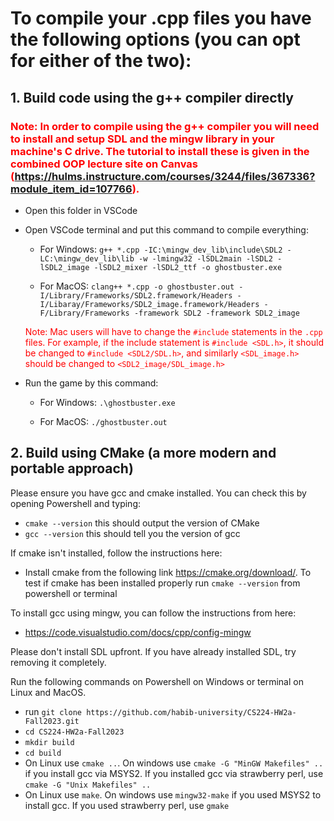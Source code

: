 # To compile your .cpp files you have the following options (you can opt for either of the two):

## 1. Build code using the g++ compiler directly

### <span style="color:red"> Note: In order to compile using the g++ compiler you will need to install and setup SDL and the mingw library in your machine's C drive. The tutorial to install these is given in the combined OOP lecture site on Canvas (https://hulms.instructure.com/courses/3244/files/367336?module_item_id=107766).

- Open this folder in VSCode
- Open VSCode terminal and put this command to compile everything:

    - For Windows:
	`g++ *.cpp -IC:\mingw_dev_lib\include\SDL2 -LC:\mingw_dev_lib\lib -w -lmingw32 -lSDL2main -lSDL2 -lSDL2_image -lSDL2_mixer -lSDL2_ttf -o ghostbuster.exe`

    - For MacOS:
  	`clang++ *.cpp -o ghostbuster.out -I/Library/Frameworks/SDL2.framework/Headers -I/Libaray/Frameworks/SDL2_image.framework/Headers -F/Library/Frameworks -framework SDL2 -framework SDL2_image`

	<span style="color:red"> Note: Mac users will have to change the `#include` statements in the `.cpp` files. For example, if the include statement is `#include <SDL.h>`, it should be changed to `#include <SDL2/SDL.h>`, and similarly `<SDL_image.h>` should be changed to `<SDL2_image/SDL_image.h>`

- Run the game by this command:

	- For Windows:
	`.\ghostbuster.exe`

	- For MacOS:
 	`./ghostbuster.out`

## 2. Build using CMake (a more modern and portable approach)
Please ensure you have gcc and cmake installed. You can check this by opening Powershell and typing:
 - `cmake --version` this should output the version of CMake
 - `gcc --version` this should tell you the version of gcc

If cmake isn't installed, follow the instructions here:
- Install cmake from the following link https://cmake.org/download/. To test if cmake has been installed properly run `cmake --version` from powershell or terminal

To install gcc using mingw, you can follow the instructions from here:
- https://code.visualstudio.com/docs/cpp/config-mingw

Please don't install SDL upfront. If you have already installed SDL, try removing it completely.

Run the following commands on Powershell on Windows or terminal on Linux and MacOS.
- run `git clone https://github.com/habib-university/CS224-HW2a-Fall2023.git`
- `cd CS224-HW2a-Fall2023`
- `mkdir build`
- `cd build`
- On Linux use `cmake ..`. On windows use `cmake -G "MinGW Makefiles" ..` if you install gcc via MSYS2. If you installed gcc via strawberry perl, use `cmake -G "Unix Makefiles" ..`
- On Linux use `make`. On windows use `mingw32-make` if you used MSYS2 to install gcc. If you used strawberry perl, use `gmake`
